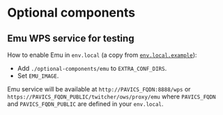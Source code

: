 # Optional components

## Emu WPS service for testing

How to enable Emu in `env.local` (a copy from
[`env.local.example`](../env.local.example)):

* Add `./optional-components/emu` to `EXTRA_CONF_DIRS`.
* Set `EMU_IMAGE`.

Emu service will be available at `http://PAVICS_FQDN:8888/wps` or
`https://PAVICS_FQDN_PUBLIC/twitcher/ows/proxy/emu` where `PAVICS_FQDN`
and `PAVICS_FQDN_PUBLIC` are defined in your `env.local`.
